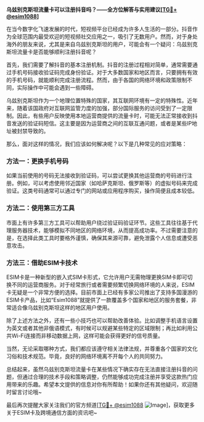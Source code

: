 **乌兹别克斯坦流量卡可以注册抖音吗？——全方位解答与实用建议[[TG💪+ @esim1088](https://t.me/s/esim1088)]**

在当今数字化飞速发展的时代，短视频平台已经成为许多人生活的一部分。抖音作为全球范围内最受欢迎的短视频社交应用之一，吸引了无数用户。然而，对于身处海外的朋友来说，尤其是来自乌兹别克斯坦的用户，可能会有一个疑问：乌兹别克斯坦流量卡是否能够顺利注册抖音呢？

首先，我们需要了解抖音的基本注册机制。抖音的注册过程相对简单，通常需要通过手机号码接收验证码完成身份验证。对于大多数国家和地区而言，只要拥有有效的手机号码，就能顺利完成注册流程。然而，由于各国的网络环境和政策限制不同，实际操作中可能会遇到一些障碍。

乌兹别克斯坦作为一个地理位置特殊的国家，其互联网环境有一定的特殊性。近年来，随着该国政府对互联网监管力度的加强，部分国际服务的访问受到了一定限制。因此，有些用户反映使用本地运营商提供的流量卡时，可能无法正常接收到抖音发送的验证码短信。这主要是因为运营商之间的互联互通问题，或者是某些IP地址被封禁导致的。

那么，面对这样的情况，我们应该如何解决呢？以下是几种常见的应对策略：

### 方法一：更换手机号码
如果当前使用的号码无法接收到验证码，可以尝试更换其他运营商的号码进行注册。例如，可以考虑使用邻近国家（如哈萨克斯坦、俄罗斯等）的虚拟号码来完成验证。这类号码通常可以通过专门的网站或应用程序购买，操作简便且成本较低。

### 方法二：使用第三方工具
市面上有许多第三方工具可以帮助用户绕过验证码验证环节。这些工具往往基于代理服务器技术，能够模拟不同地区的网络环境，从而提高成功率。不过需要注意的是，在选择此类工具时要格外谨慎，确保其来源可靠，避免泄露个人信息或遭受恶意攻击。

### 方法三：借助ESIM卡技术
ESIM卡是一种新型的嵌入式SIM卡形式，它允许用户无需物理更换SIM卡即可切换不同的运营商服务。对于经常旅行或者需要频繁切换网络环境的人来说，ESIM卡无疑是一个非常方便的选择。目前市面上已经有多家公司推出了支持多国漫游的ESIM卡产品，比如“Esim1088”就提供了一款覆盖多个国家和地区的服务套餐，非常适合像乌兹别克斯坦这样的地区用户使用。

除了上述方法之外，还有一些小技巧也可以帮助改善体验。比如调整手机语言设置为英文或者其他非俄语模式，有时候可以规避某些特定的区域限制；再比如利用公共Wi-Fi连接而非移动数据上网，这样可能会获得更好的信号质量。

当然，无论采取哪种方式，我们都应该遵守相关法律法规，并尊重各个国家的文化习俗和技术规范。毕竟，良好的网络环境离不开每个人的共同努力。

总结起来，虽然乌兹别克斯坦流量卡在某些情况下确实存在无法直接注册抖音的问题，但通过合理的技术手段和策略调整，仍然能够成功完成注册并享受这款热门应用带来的乐趣。希望本文提供的信息对你有所帮助！如果你还有其他疑问，欢迎随时留言讨论哦~

最后再次提醒大家关注我们的官方频道[[TG💪+ @esim1088](https://t.me/s/esim1088) ![Image](https://i.postimg.cc/4NQfJmqS/Snipaste-2025-05-13-00-14-12.png)]，获取更多关于ESIM卡及跨境通信方面的资讯吧~